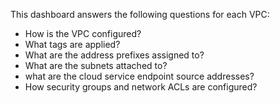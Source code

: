 This dashboard answers the following questions for each VPC:

- How is the VPC configured?
- What tags are applied?
- What are the address prefixes assigned to?
- What are the subnets attached to?
- what are the cloud service endpoint source addresses?
- How security groups and network ACLs are configured?